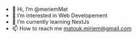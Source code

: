 - 👋 Hi, I’m @meriemMat
- 👀 I’m interested in Web Developement
- 🌱 I’m currently learning NextJs
- 📫 How to reach me 	matouk.miriem@gmail.com

<!---
meriemMat/meriemMat is a ✨ special ✨ repository because its `README.md` (this file) appears on your GitHub profile.
You can click the Preview link to take a look at your changes.
--->
